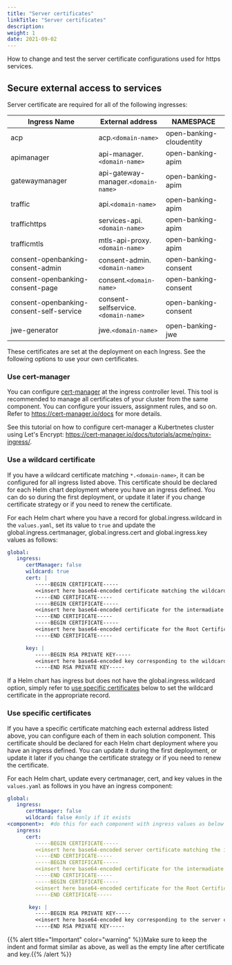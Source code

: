 ```yaml
---
title: "Server certificates"
linkTitle: "Server certificates"
description: 
weight: 1
date: 2021-09-02
---
```


How to change and test the server certificate configurations used for https services.

## Secure external access to services

Server certificate are required for all of the following ingresses:

| Ingress Name                              | External address                       | NAMESPACE                      |
|-------------------------------------------|----------------------------------------|--------------------------------|
| acp                                       | acp.`<domain-name>`                    | open-banking-cloudentity       |
| apimanager                                | api-manager.`<domain-name>`            | open-banking-apim              |
| gatewaymanager                            | api-gateway-manager.`<domain-name>`    | open-banking-apim              |
| traffic                                   | api.`<domain-name>`                    | open-banking-apim              |
| traffichttps                              | services-api.`<domain-name>`           | open-banking-apim              |
| trafficmtls                               | mtls-api-proxy.`<domain-name>`         | open-banking-apim              |
| consent-openbanking-consent-admin         | consent-admin.`<domain-name>`          | open-banking-consent           |
| consent-openbanking-consent-page          | consent.`<domain-name>`                | open-banking-consent           |
| consent-openbanking-consent-self-service  | consent-selfservice.`<domain-name>`    | open-banking-consent           |
| jwe-generator                             | jwe.`<domain-name>`                    | open-banking-jwe               |

These certificates are set at the deployment on each Ingress. See the following options to use your own certificates.

### Use cert-manager

You can configure [cert-manager](https://cert-manager.io/) at the ingress controller level. This tool is recommended to manage all certificates of your cluster from the same component.
You can configure your issuers, assignment rules, and so on. Refer to <https://cert-manager.io/docs> for more details.

See this tutorial on how to configure cert-manager a Kubertnetes cluster using Let's Encrypt: <https://cert-manager.io/docs/tutorials/acme/nginx-ingress/>.

### Use a wildcard certificate

If you have a wildcard certificate matching `*.<domain-name>`, it can be configured for all ingress listed above. This certificate should be declared for each Helm chart deployment where you have an ingress defined. You can do so during the first deployment, or update it later if you change certificate strategy or if you need to renew the certificate.

For each Helm chart where you have a record for global.ingress.wildcard in the `values.yaml`, set its value to `true` and update the global.ingress.certmanager, global.ingress.cert and global.ingress.key values as follows:

```yaml
global:
   ingress:
      certManager: false
      wildcard: true
      cert: |
         -----BEGIN CERTIFICATE-----
         <<insert here base64-encoded certificate matching the wildcard certificate>>
         -----END CERTIFICATE-----
         -----BEGIN CERTIFICATE-----
         <<insert here base64-encoded certificate for the intermadiate Certificate Authority>>
         -----END CERTIFICATE-----
         -----BEGIN CERTIFICATE-----
         <<insert here base64-encoded certificate for the Root Certificate Authority>>
         -----END CERTIFICATE-----

      key: |
         -----BEGIN RSA PRIVATE KEY-----
         <<insert here base64-encoded key corresponding to the wildcard certificate>>
         -----END RSA PRIVATE KEY-----

```

If a Helm chart has ingress but does not have the global.ingress.wildcard option, simply refer to [use specific certificates](#use-specific-certificates) below to set the wildcard certificate in the appropriate record.

### Use specific certificates

If you have a specific certificate matching each external address listed above, you can configure each of them in each solution component. This certificate should be declared for each Helm chart deployment where you have an ingress defined. You can update it during the first deployment, or update it later if you change the certificate strategy or if you need to renew the certificate.

For each Helm chart, update every certmanager, cert, and key values in the `values.yaml` as follows in you have an ingress component:

```yaml
global:
   ingress:
      certManager: false
      wildcard: false #only if it exists
<component>:  #do this for each component with ingress values as below
   ingress:
      cert: 
         -----BEGIN CERTIFICATE-----
         <<insert here base64-encoded server certificate matching the ingress name>>
         -----END CERTIFICATE-----
         -----BEGIN CERTIFICATE-----
         <<insert here base64-encoded certificate for the intermadiate Certificate Authority>>
         -----END CERTIFICATE-----
         -----BEGIN CERTIFICATE-----
         <<insert here base64-encoded certificate for the Root Certificate Authority>>
         -----END CERTIFICATE-----

       key: |
         -----BEGIN RSA PRIVATE KEY-----
         <<insert here base64-encoded key corresponding to the server certificate>>
         -----END RSA PRIVATE KEY-----

```

{{% alert title="Important" color="warning" %}}Make sure to keep the indent and format similar as above, as well as the empty line after certificate and key.{{% /alert %}}

<!-- ## Secure internal connections

{{% alert title="Note" color="primary" %}}
This section is under development
{{% /alert %}} -->